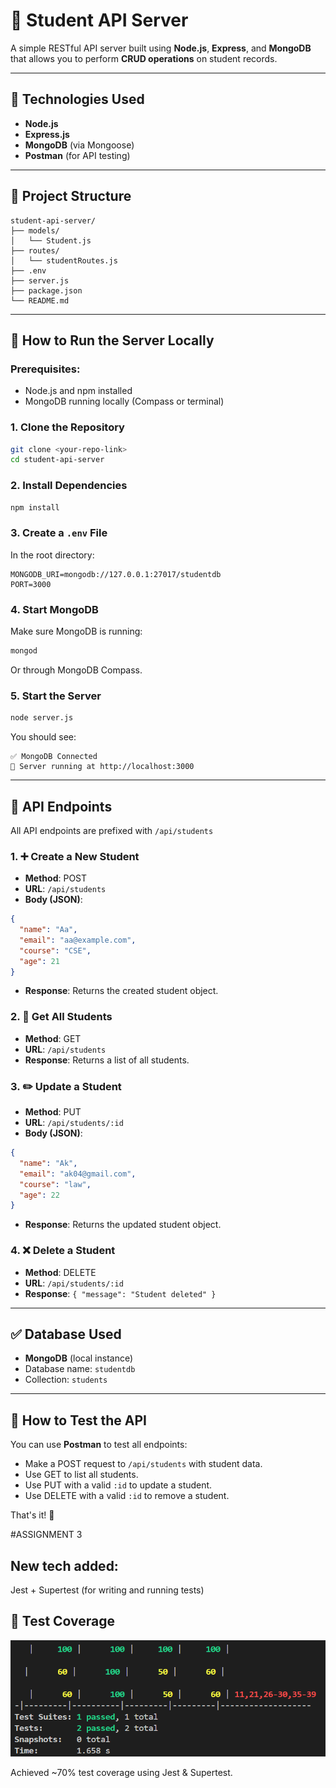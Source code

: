 # 📘 Student API Server

A simple RESTful API server built using **Node.js**, **Express**, and **MongoDB** that allows you to perform **CRUD operations** on student records.

---

## 🚀 Technologies Used

* **Node.js**
* **Express.js**
* **MongoDB** (via Mongoose)
* **Postman** (for API testing)

---

## 📂 Project Structure

```
student-api-server/
├── models/
│   └── Student.js
├── routes/
│   └── studentRoutes.js
├── .env
├── server.js
├── package.json
└── README.md
```

---

## 🔧 How to Run the Server Locally

### Prerequisites:

* Node.js and npm installed
* MongoDB running locally (Compass or terminal)

### 1. Clone the Repository

```bash
git clone <your-repo-link>
cd student-api-server
```

### 2. Install Dependencies

```bash
npm install
```

### 3. Create a `.env` File

In the root directory:

```env
MONGODB_URI=mongodb://127.0.0.1:27017/studentdb
PORT=3000
```

### 4. Start MongoDB

Make sure MongoDB is running:

```bash
mongod
```

Or through MongoDB Compass.

### 5. Start the Server

```bash
node server.js
```

You should see:

```
✅ MongoDB Connected
🚀 Server running at http://localhost:3000
```

---

## 📡 API Endpoints

All API endpoints are prefixed with `/api/students`

### 1. ➕ Create a New Student

* **Method**: POST
* **URL**: `/api/students`
* **Body (JSON)**:

```json
{
  "name": "Aa",
  "email": "aa@example.com",
  "course": "CSE",
  "age": 21
}
```

* **Response**: Returns the created student object.

### 2. 📄 Get All Students

* **Method**: GET
* **URL**: `/api/students`
* **Response**: Returns a list of all students.

### 3. ✏️ Update a Student

* **Method**: PUT
* **URL**: `/api/students/:id`
* **Body (JSON)**:

```json
{
  "name": "Ak",
  "email": "ak04@gmail.com",
  "course": "law",
  "age": 22
}
```

* **Response**: Returns the updated student object.

### 4. ❌ Delete a Student

* **Method**: DELETE
* **URL**: `/api/students/:id`
* **Response**: `{ "message": "Student deleted" }`

---

## ✅ Database Used

* **MongoDB** (local instance)
* Database name: `studentdb`
* Collection: `students`

---

## 🧪 How to Test the API

You can use **Postman** to test all endpoints:

* Make a POST request to `/api/students` with student data.
* Use GET to list all students.
* Use PUT with a valid `:id` to update a student.
* Use DELETE with a valid `:id` to remove a student.

That's it! 🎉

#ASSIGNMENT 3
## New tech added: 
Jest + Supertest (for writing and running tests)
## 🧪 Test Coverage

![Test Coverage](./coverage.png)

Achieved ~70% test coverage using Jest & Supertest.

